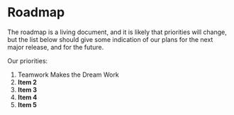 # Roadmap

The roadmap is a living document, and it is likely that priorities will change, but the list below should give some indication of our plans for the next major release, and for the future.

Our priorities:

1. Teamwork Makes the Dream Work
1. **Item 2**
1. **Item 3**
1. **Item 4**
1. **Item 5**
